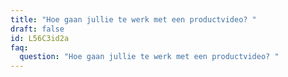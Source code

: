 ```yaml
---
title: "Hoe gaan jullie te werk met een productvideo? "
draft: false
id: L56C3id2a
faq:
  question: "Hoe gaan jullie te werk met een productvideo? "
---
```

